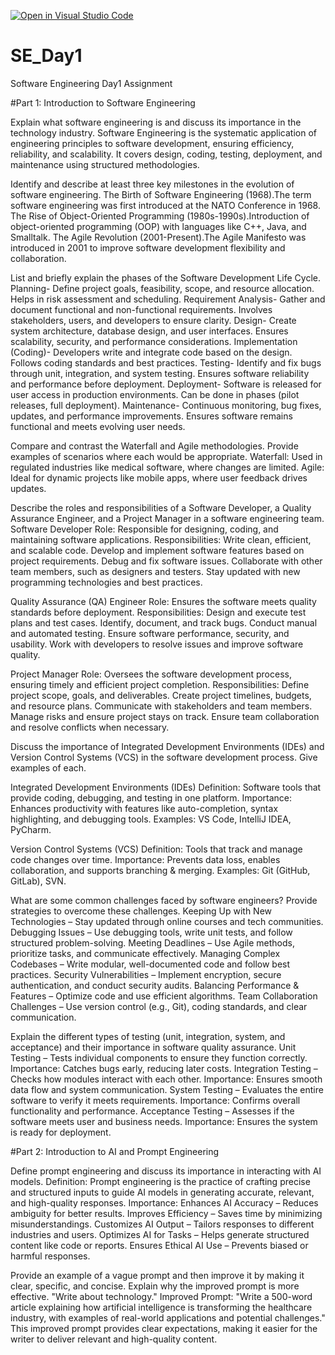 [![Open in Visual Studio Code](https://classroom.github.com/assets/open-in-vscode-2e0aaae1b6195c2367325f4f02e2d04e9abb55f0b24a779b69b11b9e10269abc.svg)](https://classroom.github.com/online_ide?assignment_repo_id=18377986&assignment_repo_type=AssignmentRepo)
# SE_Day1
Software Engineering Day1 Assignment

#Part 1: Introduction to Software Engineering

Explain what software engineering is and discuss its importance in the technology industry.
Software Engineering is the systematic application of engineering principles to software development, ensuring efficiency, reliability, and scalability. It covers design, coding, testing, deployment, and maintenance using structured methodologies.


Identify and describe at least three key milestones in the evolution of software engineering.
The Birth of Software Engineering (1968).The term software engineering was first introduced at the NATO Conference in 1968.
The Rise of Object-Oriented Programming (1980s-1990s).Introduction of object-oriented programming (OOP) with languages like C++, Java, and Smalltalk.
The Agile Revolution (2001-Present).The Agile Manifesto was introduced in 2001 to improve software development flexibility and collaboration.

List and briefly explain the phases of the Software Development Life Cycle.
Planning-
Define project goals, feasibility, scope, and resource allocation.
Helps in risk assessment and scheduling.
Requirement Analysis-
Gather and document functional and non-functional requirements.
Involves stakeholders, users, and developers to ensure clarity.
Design-
Create system architecture, database design, and user interfaces.
Ensures scalability, security, and performance considerations.
Implementation (Coding)-
Developers write and integrate code based on the design.
Follows coding standards and best practices.
Testing-
Identify and fix bugs through unit, integration, and system testing.
Ensures software reliability and performance before deployment.
Deployment-
Software is released for user access in production environments.
Can be done in phases (pilot releases, full deployment).
Maintenance-
Continuous monitoring, bug fixes, updates, and performance improvements.
Ensures software remains functional and meets evolving user needs.


Compare and contrast the Waterfall and Agile methodologies. Provide examples of scenarios where each would be appropriate.
Waterfall: Used in regulated industries like medical software, where changes are limited.
Agile: Ideal for dynamic projects like mobile apps, where user feedback drives updates.


Describe the roles and responsibilities of a Software Developer, a Quality Assurance Engineer, and a Project Manager in a software engineering team.
Software Developer
Role: Responsible for designing, coding, and maintaining software applications.
Responsibilities:
Write clean, efficient, and scalable code.
Develop and implement software features based on project requirements.
Debug and fix software issues.
Collaborate with other team members, such as designers and testers.
Stay updated with new programming technologies and best practices.

Quality Assurance (QA) Engineer
Role: Ensures the software meets quality standards before deployment.
Responsibilities:
Design and execute test plans and test cases.
Identify, document, and track bugs.
Conduct manual and automated testing.
Ensure software performance, security, and usability.
Work with developers to resolve issues and improve software quality.

Project Manager
Role: Oversees the software development process, ensuring timely and efficient project completion.
Responsibilities:
Define project scope, goals, and deliverables.
Create project timelines, budgets, and resource plans.
Communicate with stakeholders and team members.
Manage risks and ensure project stays on track.
Ensure team collaboration and resolve conflicts when necessary.

Discuss the importance of Integrated Development Environments (IDEs) and Version Control Systems (VCS) in the software development process. Give examples of each.

Integrated Development Environments (IDEs)
Definition: Software tools that provide coding, debugging, and testing in one platform.
Importance: Enhances productivity with features like auto-completion, syntax highlighting, and debugging tools.
Examples: VS Code, IntelliJ IDEA, PyCharm.

Version Control Systems (VCS)
Definition: Tools that track and manage code changes over time.
Importance: Prevents data loss, enables collaboration, and supports branching & merging.
Examples: Git (GitHub, GitLab), SVN.

What are some common challenges faced by software engineers? Provide strategies to overcome these challenges.
Keeping Up with New Technologies – Stay updated through online courses and tech communities.
Debugging Issues – Use debugging tools, write unit tests, and follow structured problem-solving.
Meeting Deadlines – Use Agile methods, prioritize tasks, and communicate effectively.
Managing Complex Codebases – Write modular, well-documented code and follow best practices.
Security Vulnerabilities – Implement encryption, secure authentication, and conduct security audits.
Balancing Performance & Features – Optimize code and use efficient algorithms.
Team Collaboration Challenges – Use version control (e.g., Git), coding standards, and clear communication.


Explain the different types of testing (unit, integration, system, and acceptance) and their importance in software quality assurance.
Unit Testing – Tests individual components to ensure they function correctly.
           Importance: Catches bugs early, reducing later costs.
Integration Testing – Checks how modules interact with each other.
           Importance: Ensures smooth data flow and system communication.
System Testing – Evaluates the entire software to verify it meets requirements.
           Importance: Confirms overall functionality and performance.
Acceptance Testing – Assesses if the software meets user and business needs.
           Importance: Ensures the system is ready for deployment.

#Part 2: Introduction to AI and Prompt Engineering

Define prompt engineering and discuss its importance in interacting with AI models.
Definition:
Prompt engineering is the practice of crafting precise and structured inputs to guide AI models in generating accurate, relevant, and high-quality responses.
Importance:
Enhances AI Accuracy – Reduces ambiguity for better results.
Improves Efficiency – Saves time by minimizing misunderstandings.
Customizes AI Output – Tailors responses to different industries and users.
Optimizes AI for Tasks – Helps generate structured content like code or reports.
Ensures Ethical AI Use – Prevents biased or harmful responses.


Provide an example of a vague prompt and then improve it by making it clear, specific, and concise. Explain why the improved prompt is more effective.
"Write about technology."
Improved Prompt:
"Write a 500-word article explaining how artificial intelligence is transforming the healthcare industry, with examples of real-world applications and potential challenges."
This improved prompt provides clear expectations, making it easier for the writer to deliver relevant and high-quality content.
